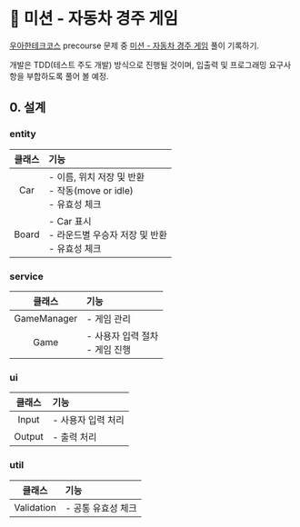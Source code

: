 # 🧐 미션 - 자동차 경주 게임

[우아한테크코스](https://github.com/woowacourse) precourse 문제
중 [미션 - 자동차 경주 게임](https://github.com/woowacourse/java-racingcar-precourse) 풀이 기록하기.

개발은 TDD(테스트 주도 개발) 방식으로 진행될 것이며, 입출력 및 프로그래밍 요구사항을 부합하도록 풀어 볼 예정.

## 0. 설계

### entity

|  클래스  | 기능                                                     |
|:-----:|:-------------------------------------------------------|
|  Car  | - 이름, 위치 저장 및 반환<br/> - 작동(move or idle)<br/> - 유효성 체크 |
| Board | - Car 표시<br/> - 라운드별 우승자 저장 및 반환<br/> - 유효성 체크         |

### service

|     클래스     | 기능                       |
|:-----------:|:-------------------------|
| GameManager | - 게임 관리                  |
|    Game     | - 사용자 입력 절차<br/> - 게임 진행 |

### ui

|  클래스   | 기능          |
|:------:|:------------|
| Input  | - 사용자 입력 처리 |
| Output | - 출력 처리     |

### util

|    클래스     | 기능          |
|:----------:|:------------|
| Validation | - 공통 유효성 체크 |

